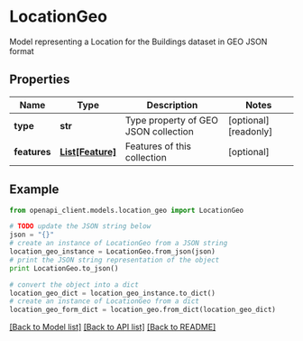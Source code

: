 # LocationGeo

Model representing a Location for the Buildings dataset in GEO JSON format

## Properties

Name | Type | Description | Notes
------------ | ------------- | ------------- | -------------
**type** | **str** | Type property of GEO JSON collection | [optional] [readonly] 
**features** | [**List[Feature]**](Feature.md) | Features of this collection | [optional] 

## Example

```python
from openapi_client.models.location_geo import LocationGeo

# TODO update the JSON string below
json = "{}"
# create an instance of LocationGeo from a JSON string
location_geo_instance = LocationGeo.from_json(json)
# print the JSON string representation of the object
print LocationGeo.to_json()

# convert the object into a dict
location_geo_dict = location_geo_instance.to_dict()
# create an instance of LocationGeo from a dict
location_geo_form_dict = location_geo.from_dict(location_geo_dict)
```
[[Back to Model list]](../README.md#documentation-for-models) [[Back to API list]](../README.md#documentation-for-api-endpoints) [[Back to README]](../README.md)


